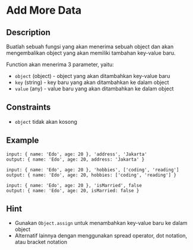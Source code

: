 # Add More Data

## Description

Buatlah sebuah fungsi yang akan menerima sebuah object dan akan mengembalikan object yang akan memiliki tambahan key-value baru.

Function akan menerima 3 parameter, yaitu:

- `object` (object) - object yang akan ditambahkan key-value baru
- `key` (string) - key baru yang akan ditambahkan ke dalam object
- `value` (any) - value baru yang akan ditambahkan ke dalam object

## Constraints

- `object` tidak akan kosong

## Example

```text
input: { name: 'Edo', age: 20 }, 'address', 'Jakarta'
output: { name: 'Edo', age: 20, address: 'Jakarta' }

input: { name: 'Edo', age: 20 }, 'hobbies', ['coding', 'reading']
output: { name: 'Edo', age: 20, hobbies: ['coding', 'reading'] }

input: { name: 'Edo', age: 20 }, 'isMarried', false
output: { name: 'Edo', age: 20, isMarried: false }
```

## Hint

- Gunakan `Object.assign` untuk menambahkan key-value baru ke dalam object
- Alternatif lainnya dengan menggunakan spread operator, dot notation, atau bracket notation
